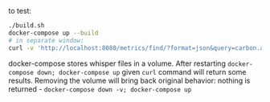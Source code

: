 to test: 
```bash
./build.sh
docker-compose up --build
# in separate window:
curl -v 'http://localhost:8080/metrics/find/?format=json&query=carbon.agents.*.*'
```

docker-compose stores whisper files in a volume. After restarting `docker-compose down; docker-compose up` given `curl` command will return some results.
Removing the volume will bring back original behavior: nothing is returned - `docker-compose down -v; docker-compose up` 